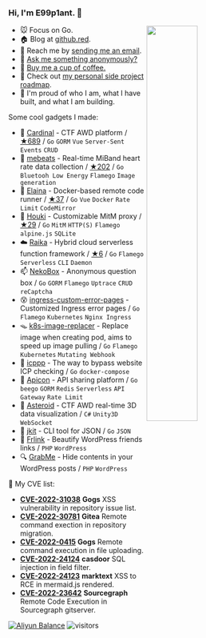 <!-- <a href="https://busy.moe/"><img align="right" src="https://busy.moe/badges/2?style=for-the-badge"/></a> -->

### Hi, I'm **E99p1ant**. 👋

<a href="https://github.com/wuhan005?tab=repositories">
  <img align="right" src="https://github-readme-stats.vercel.app/api?username=wuhan005&show_icons=true&title_color=000&icon_color=0099ff&text_color=000&bg_color=ffffff&hide_border=true#gh-light-mode-only" width="45%" />
</a>

- 🐭 Focus on Go.
- 🏠 Blog at [github.red](https://github.red).
- 📩 Reach me by [sending me an email](mailto:i@github.red).
- 💬 [Ask me something anonymously?](https://box.n3ko.co/_/e99)
- 🤤 [Buy me a cup of coffee.](https://github.com/sponsors/wuhan005/)
- 🌃 Check out [my personal side project roadmap](https://github.com/users/wuhan005/projects/2).
- 💫 I'm proud of who I am, what I have built, and what I am building.

Some cool gadgets I made:
- 🚩 [Cardinal](https://github.com/vidar-team/Cardinal) - CTF AWD platform / [★689](https://github.com/vidar-team/Cardinal/stargazers) / `Go` `GORM` `Vue` `Server-Sent Events` `CRUD`
- 💓 [mebeats](https://github.com/wuhan005/mebeats) - Real-time MiBand heart rate data collection / [★202](https://github.com/wuhan005/mebeats/stargazers) / `Go` `Bluetooh Low Energy` `Flamego` `Image generation`
- 🔮 [Elaina](https://github.com/wuhan005/Elaina) - Docker-based remote code runner / [★37](https://github.com/wuhan005/Elaina/stargazers) / `Go` `Vue` `Docker` `Rate Limit` `CodeMirror`
- 🧹 [Houki](https://github.com/wuhan005/Houki) - Customizable MitM proxy / [★29](https://github.com/wuhan005/Houki/stargazers) / `Go` `MitM` `HTTP(S)` `Flamego` `alpine.js` `SQLite`
- ☁️ [Raika](https://github.com/wuhan005/Raika) - Hybrid cloud serverless function framework / [★6](https://github.com/wuhan005/Raika/stargazers) / `Go` `Flamego` `Serverless` `CLI` `Daemon`
- 📫 [NekoBox](https://github.com/NekoWheel/NekoBox) - Anonymous question box  / `Go` `GORM` `Flamego` `Uptrace` `CRUD` `reCaptcha`
- 😵 [ingress-custom-error-pages](https://github.com/wuhan005/ingress-custom-error-pages) - Customized Ingress error pages  / `Go` `Flamego` `Kubernetes` `Nginx Ingress`
- 🪤 [k8s-image-replacer](https://github.com/wuhan005/k8s-image-replacer) - Replace image when creating pod, aims to speed up image pulling  / `Go` `Flamego` `Kubernetes` `Mutating Webhook`
- 👻 [icppp](https://github.com/wuhan005/icppp) - The way to bypass website ICP checking  / `Go` `docker-compose`
- 👾 [Apicon](https://apicon.cn/) - API sharing platform  / `Go` `beego` `GORM` `Redis` `Serverless` `API Gateway` `Rate Limit`
- 💫 [Asteroid](https://github.com/wuhan005/Asteroid) - CTF AWD real-time 3D data visualization  / `C#` `Unity3D` `WebSocket`
- 🔧 [jkit](https://github.com/wuhan005/jkit) - CLI tool for JSON  / `Go` `JSON`
- 🔗 [Frlink](https://github.com/wuhan005/Frlink) - Beautify WordPress friends links  / `PHP` `WordPress`
- 🔍 [GrabMe](https://github.com/wuhan005/GrabMe) - Hide contents in your WordPress posts  / `PHP` `WordPress`


🎯 My CVE list:
- [**CVE-2022-31038**](https://github.com/advisories/GHSA-xq4v-vrp9-vcf2) **Gogs** XSS vulnerability in repository issue list.
- [**CVE-2022-30781**](https://github.com/advisories/GHSA-p5f9-c9j9-g8qx) **Gitea** Remote command exection in repository migration.
- [**CVE-2022-0415**](https://github.com/advisories/GHSA-5gjh-5j4f-cpwv) **Gogs** Remote command execution in file uploading.
- [**CVE-2022-24124**](https://github.com/advisories/GHSA-m358-g4rp-533r) **casdoor** SQL injection in field filter.
- [**CVE-2022-24123**](https://github.com/advisories/GHSA-wfqr-2wcw-6gjv) **marktext** XSS to RCE in mermaid.js rendered.
- [**CVE-2022-23642**](https://github.com/sourcegraph/sourcegraph/security/advisories/GHSA-qcmp-fx72-q8q9) **Sourcegraph** Remote Code Execution in Sourcegraph gitserver.


[![Aliyun Balance](https://aliyun-balance.vercel.app/api?lang=en)](https://github.com/wuhan005/aliyun-finance-badge)
![visitors](https://visitor-badge.laobi.icu/badge?page_id=e99p1ant)
